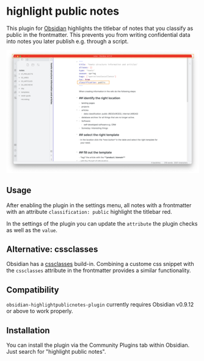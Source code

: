 #  highlight public notes

This plugin for [Obsidian](https://obsidian.md/) highlights the titlebar of notes that you classify as public in the frontmatter. This prevents you from writing confidential data into notes you later publish e.g. through a script. 

![screenshot-full](images/example-highlightpublicnotes.png)

## Usage
After enabling the plugin in the settings menu, all notes with a frontmatter with an attribute `classification: public` highlight the titlebar red.

In the settings of the plugin you can update the `attribute` the plugin  checks as well as the `value`. 

## Alternative: cssclasses 
Obsidian has a [cssclasses](https://forum.obsidian.md/t/apply-custom-css-to-certain-pages/15361) build-in. Combining a custome css snippet with the `cssclasses` attribute in the frontmatter provides a similar functionality. 

## Compatibility

`obsidian-highlightpublicnotes-plugin` currently requires Obsidian v0.9.12 or above to work properly.

## Installation

You can install the plugin via the Community Plugins tab within Obsidian. Just search for "highlight public notes".
